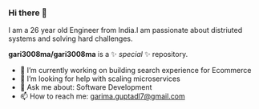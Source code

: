 ### Hi there 👋
I am a 26 year old Engineer from India.I am passionate about distriuted systems and solving hard challenges.



**gari3008ma/gari3008ma** is a ✨ _special_ ✨ repository.

- 🔭 I’m currently working on building search experience for Ecommerce
- 🤔 I’m looking for help with scaling microservices
- 💬 Ask me about: Software Development
- 📫 How to reach me: garima.guptadl7@gmail.com


